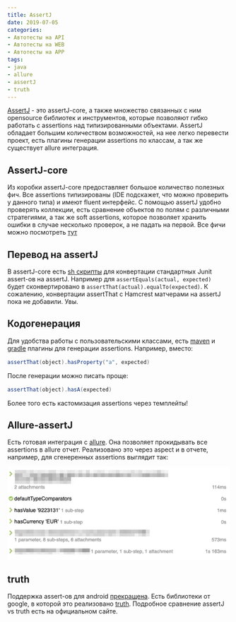 ```yaml
---
title: AssertJ
date: 2019-07-05
categories:
- Автотесты на API
- Автотесты на WEB
- Автотесты на APP
tags:
- java
- allure
- assertJ
- truth
---
```

[AssertJ](http://joel-costigliola.github.io/assertj/) - это assertJ-core, а также множество связанных с ним opensource библиотек и инструментов, которые позволяют гибко работать с assertions над типизированными объектами. AssertJ обладает большим количеством возможностей, на нее легко перевести проект, есть плагины генерации assertions по классам, а так же существует allure интеграция.

## AssertJ-core
Из коробки assertJ-core предоставляет большое количество полезных фич. Все assertions типизированы (IDE подскажет, что можно проверить у данного типа) и имеют fluent интерфейс. С помощью assertJ удобно проверять коллекции, есть сравнение объектов по полям с различными стратегиями, а так же soft assertions, которое позволяет хранить ошибки в случае несколько проверок, а не падать на первой.
 Все фичи можно посмотреть [тут](https://joel-costigliola.github.io/assertj/assertj-core-features-highlight.html)

## Перевод на assertJ
В assertJ-core есть [sh скрипты](https://github.com/joel-costigliola/assertj-core/tree/master/src/main/scripts) для конвертации стандартных Junit assert-ов на assertJ.
Например для ```assertEquals(actual, expected)``` будет сконвертировано в ```assertThat(actual).equalTo(expected)```.
К сожалению, конвертации assertThat с Hamcrest матчерами на assertJ пока не добавили. Увы.

## Кодогенерация
Для удобства работы с пользовательскими классами, есть [maven](https://github.com/joel-costigliola/assertj-assertions-generator-maven-plugin) и [gradle](https://github.com/assertj/assertj-generator-gradle-plugin) плагины для генерации assertions.
Например, вместо:
```java
assertThat(object).hasProperty("a", expected)
```

После генерации можно писать проще:
```java
assertThat(object).hasA(expected)
```
Более того есть кастомизация assertions через темплейты!

## Allure-assertJ
Есть готовая интеграция с [allure](https://github.com/allure-framework/allure-java). Она позволяет прокидывать все assertions в allure отчет. Реализовано это через aspect и в отчете, например, для сгенеренных assertions выглядит так:

![Alt text](/images/2019-07-05-allure-assertj.jpg)

## truth
Поддержка assert-ов для android [прекращена](https://github.com/square/assertj-android). Есть библиотеки от google, в которой это реализовано [truth](https://truth.dev/). Подробное сравнение assertJ vs truth есть на официальном сайте.
